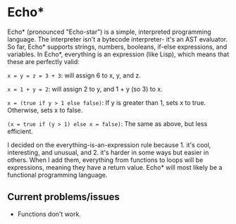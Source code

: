 # Echo*

Echo* (pronounced "Echo-star") is a simple, interpreted programming language. The interpreter isn't a bytecode interpreter- it's an AST evaluator. So far, Echo* supports strings, numbers, booleans, if-else expressions, and variables. In Echo*, everything is an expression (like Lisp), which means that these are perfectly valid:

`x = y = z = 3 + 3`: will assign 6 to x, y, and z.

`x = 1 + y = 2`: will assign 2 to y, and 1 + y (so 3) to x.

`x = (true if y > 1 else false)`: If y is greater than 1, sets x to true. Otherwise, sets x to false.

`(x = true if (y > 1) else x = false)`: The same as above, but less efficient.

I decided on the everything-is-an-expression rule because 1. it's cool, interesting, and unusual, and 2. it's harder in some ways but easier in others.
When I add them, everything from functions to loops will be expressions, meaning they have a return value. Echo* will most likely be a functional programming language.

## Current problems/issues

- Functions don't work.
